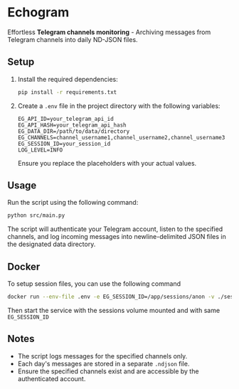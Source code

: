 # Echogram

Effortless **Telegram channels monitoring** - Archiving messages from Telegram channels into daily ND-JSON files.

## Setup

1. Install the required dependencies:

   ```bash
   pip install -r requirements.txt
   ```

2. Create a `.env` file in the project directory with the following variables:

   ```dotenv
   EG_API_ID=your_telegram_api_id
   EG_API_HASH=your_telegram_api_hash
   EG_DATA_DIR=/path/to/data/directory
   EG_CHANNELS=channel_username1,channel_username2,channel_username3
   EG_SESSION_ID=your_session_id
   LOG_LEVEL=INFO
   ```

   Ensure you replace the placeholders with your actual values.

## Usage

Run the script using the following command:

```bash
python src/main.py
```

The script will authenticate your Telegram account, listen to the specified channels, and log incoming messages into newline-delimited JSON files in the designated data directory.

## Docker

To setup session files, you can use the following command

```bash
docker run --env-file .env -e EG_SESSION_ID=/app/sessions/anon -v ./sessions:/app/sessions -i ghcr.io/remiallain/echogram:latest
```

Then start the service with the sessions volume mounted and with same `EG_SESSION_ID`

## Notes

- The script logs messages for the specified channels only.
- Each day's messages are stored in a separate `.ndjson` file.
- Ensure the specified channels exist and are accessible by the authenticated account.
